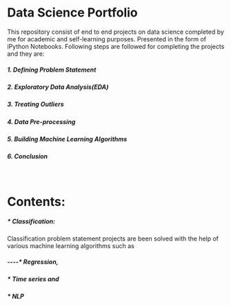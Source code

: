 # Data Science Portfolio
This repository consist of end to end projects on data science completed by me for academic and self-learning purposes. Presented in the form of iPython Notebooks. Following steps are followed for completing the projects and they are:
##### 1. Defining Problem Statement
##### 2. Exploratory Data Analysis(EDA) 
##### 3. Treating Outliers
##### 4. Data Pre-processing
##### 5. Building Machine Learning Algorithms 
##### 6. Conclusion
&nbsp;
&nbsp;
# Contents:
##### * Classification:
Classification problem statement projects are been solved with the help of various machine learning algorithms such as
##### ----* Regression,
##### * Time series and 
##### * NLP
